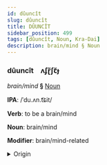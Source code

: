 ```yaml
---
id: dûuncît
slug: dûuncît
title: DÛUNCÎT
sidebar_position: 499
tags: [dûuncît, Noun, Kra-Dai]
description: brain/mind § Noun
---
```


### dûuncît&emsp;<span kind="abugida">ʌʄɽ̃ʃꞇ̆ɟ</span>

*brain/mind* **§** [Noun](../../tags/Noun)

**IPA**: /ˈdu.ʌn.t͡ɕit/

**Verb**: to be a brain/mind

**Noun**: brain/mind

**Modifier**: brain/mind-related

<details>
    <summary>Origin</summary>
    Lao ດວງຈິດ dūang chit [duːə̯ŋ˩˨.t͡ɕit̚˩˨]<br/>
    <em>Kra-Dai Language Family</em>
</details>
